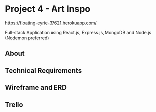 # Project 4 - Art Inspo
https://floating-eyrie-37621.herokuapp.com/

Full-stack Application using React.js, Express.js, MongoDB and Node.js (Nodemon preferred)

## About



## Technical Requirements



## Wireframe and ERD

## Trello
